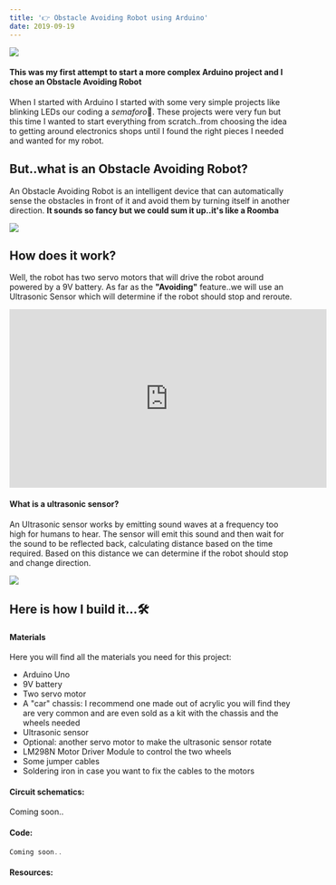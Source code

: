 ```yaml
---
title: '👉 Obstacle Avoiding Robot using Arduino'
date: 2019-09-19
---
```


![](https://storage.googleapis.com/maker-blog-assets/avoiding-robot/robot.jpg)

#### This was my first attempt to start a more complex Arduino project and I chose an Obstacle Avoiding Robot

When I started with Arduino I started with some very simple projects like blinking LEDs our coding a  _semaforo_🚦. These projects were very fun but this time I wanted to start everything from scratch..from choosing the idea to getting around electronics shops until I found the right pieces I needed and wanted for my robot.

<div class="divider"></div>

## But..what is an Obstacle Avoiding Robot?
An Obstacle Avoiding Robot is an intelligent device that can automatically sense the obstacles in front of it and avoid them by turning itself in another direction. **It sounds so fancy but we could sum it up..it's like a Roomba**

![](https://media.giphy.com/media/fQfS2YYFQgvQACkRPV/giphy.gif)

## How does it work?

Well, the robot has two servo motors that will drive the robot around powered by a 9V battery. As far as the **"Avoiding"** feature..we will use an Ultrasonic Sensor which will determine if the robot should stop and reroute.

<iframe width="560" height="315" src="https://www.youtube.com/embed/zCfQLPOpKoc" frameborder="0" allow="accelerometer; autoplay; encrypted-media; gyroscope; picture-in-picture" allowfullscreen></iframe>


#### What is a ultrasonic sensor?
An Ultrasonic sensor works by emitting sound waves at a frequency too high for humans to hear. The sensor will emit this sound and then wait for the sound to be reflected back, calculating distance based on the time required. Based on this distance we can determine if the robot should stop and change direction.

![](https://storage.googleapis.com/maker-blog-assets/illustrations/ultrasonic-sensor.jpg)

## Here is how I build it...🛠

#### Materials
Here you will find all the materials you need for this project:
* Arduino Uno
* 9V battery
* Two servo motor
* A "car" chassis: I recommend one made out of acrylic you will find they are very common and are even sold as a kit with the chassis and the wheels needed
* Ultrasonic sensor
* Optional: another servo motor to make the ultrasonic sensor rotate
* LM298N Motor Driver Module to control the two wheels
* Some jumper cables
* Soldering iron in case you want to fix the cables to the motors

#### Circuit schematics:
Coming soon..

#### Code:

```javascript
Coming soon..
```

#### Resources:

[^1]: [Ultrasonic sensor explained](https://www.arrow.com/en/research-and-events/articles/ultrasonic-sensors-how-they-work-and-how-to-use-them-with-arduino)